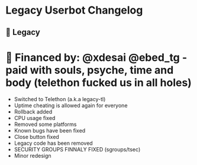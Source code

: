# Legacy Userbot Changelog
## 🌙 Legacy
# 💸 Financed by: @xdesai @ebed_tg - paid with souls, psyche, time and body (telethon fucked us in all holes)

- Switched to Telethon (a.k.a legacy-tl)
- Uptime cheating is allowed again for everyone
- Rollback added
- CPU usage fixed
- Removed some platforms
- Known bugs have been fixed
- Close button fixed
- Legacy code has been removed
- SECURITY GROUPS FINNALY FIXED (sgroups/tsec)
- Minor redesign